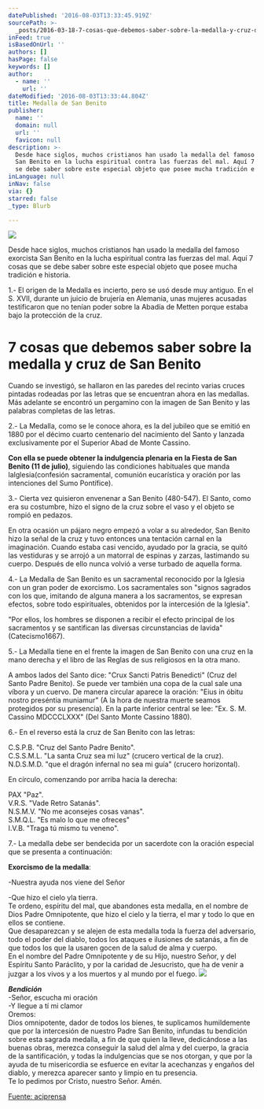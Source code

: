 ```yaml
---
datePublished: '2016-08-03T13:33:45.919Z'
sourcePath: >-
  _posts/2016-03-18-7-cosas-que-debemos-saber-sobre-la-medalla-y-cruz-de-san-ben.md
inFeed: true
isBasedOnUrl: ''
authors: []
hasPage: false
keywords: []
author:
  - name: ''
    url: ''
dateModified: '2016-08-03T13:33:44.804Z'
title: Medalla de San Benito
publisher:
  name: ''
  domain: null
  url: ''
  favicon: null
description: >-
  Desde hace siglos, muchos cristianos han usado la medalla del famoso exorcista
  San Benito en la lucha espiritual contra las fuerzas del mal. Aquí 7 cosas que
  se debe saber sobre este especial objeto que posee mucha tradición e historia.
inLanguage: null
inNav: false
via: {}
starred: false
_type: Blurb

---
```

![](https://the-grid-user-content.s3-us-west-2.amazonaws.com/ad7046e1-50f1-4f0b-a60a-f5d1d6ef9ee3.jpg)

Desde hace siglos, muchos cristianos han usado la medalla del famoso exorcista San Benito en la lucha espiritual contra las fuerzas del mal. Aquí 7 cosas que se debe saber sobre este especial objeto que posee mucha tradición e historia.

1.- El origen de la Medalla es incierto, pero se usó desde muy antiguo. En el S. XVII, durante un juicio de brujería en Alemania, unas mujeres acusadas testificaron que no tenían poder sobre la Abadía de Metten porque estaba bajo la protección de la cruz.

# 7 cosas que debemos saber sobre la medalla y cruz de San Benito

Cuando se investigó, se hallaron en las paredes del recinto varias cruces pintadas rodeadas por las letras que se encuentran ahora en las medallas. Más adelante se encontró un pergamino con la imagen de San Benito y las palabras completas de las letras.

2.- La Medalla, como se le conoce ahora, es la del jubileo que se emitió en 1880 por el décimo cuarto centenario del nacimiento del Santo y lanzada exclusivamente por el Superior Abad de Monte Cassino.

**Con ella se puede obtener la indulgencia plenaria en la Fiesta de San Benito (11 de julio)**, siguiendo las condiciones habituales que manda laIglesia(confesión sacramental, comunión eucarística y oración por las intenciones del Sumo Pontífice).

3.- Cierta vez quisieron envenenar a San Benito (480-547). El Santo, como era su costumbre, hizo el signo de la cruz sobre el vaso y el objeto se rompió en pedazos.

En otra ocasión un pájaro negro empezó a volar a su alrededor, San Benito hizo la señal de la cruz y tuvo entonces una tentación carnal en la imaginación. Cuando estaba casi vencido, ayudado por la gracia, se quitó las vestiduras y se arrojó a un matorral de espinas y zarzas, lastimando su cuerpo. Después de ello nunca volvió a verse turbado de aquella forma.

4.- La Medalla de San Benito es un sacramental reconocido por la Iglesia con un gran poder de exorcismo. Los sacramentales son "signos sagrados con los que, imitando de alguna manera a los sacramentos, se expresan efectos, sobre todo espirituales, obtenidos por la intercesión de la Iglesia".

"Por ellos, los hombres se disponen a recibir el efecto principal de los sacramentos y se santifican las diversas circunstancias de lavida" (Catecismo1667).

5.- La Medalla tiene en el frente la imagen de San Benito con una cruz en la mano derecha y el libro de las Reglas de sus religiosos en la otra mano.

A ambos lados del Santo dice: "Crux Sancti Patris Benedicti" (Cruz del Santo Padre Benito). Se puede ver también una copa de la cual sale una víbora y un cuervo. De manera circular aparece la oración: "Eius in óbitu nostro preséntia muniamur" (A la hora de nuestra muerte seamos protegidos por su presencia). En la parte inferior central se lee: "Ex. S. M. Cassino MDCCCLXXX" (Del Santo Monte Cassino 1880).

6.- En el reverso está la cruz de San Benito con las letras:

C.S.P.B. "Cruz del Santo Padre Benito".  
C.S.S.M.L. "La santa Cruz sea mi luz" (crucero vertical de la cruz).  
N.D.S.M.D. "que el dragón infernal no sea mi guía" (crucero horizontal).

En círculo, comenzando por arriba hacia la derecha:

PAX "Paz".  
V.R.S. "Vade Retro Satanás".  
N.S.M.V. "No me aconsejes cosas vanas".  
S.M.Q.L. "Es malo lo que me ofreces"  
I.V.B. "Traga tú mismo tu veneno".

7.- La medalla debe ser bendecida por un sacerdote con la oración especial que se presenta a continuación:

**Exorcismo de la medalla**:

-Nuestra ayuda nos viene del Señor

-Que hizo el cielo yla tierra.  
Te ordeno, espíritu del mal, que abandones esta medalla, en el nombre de Dios Padre Omnipotente, que hizo el cielo y la tierra, el mar y todo lo que en ellos se contiene.  
Que desaparezcan y se alejen de esta medalla toda la fuerza del adversario, todo el poder del diablo, todos los ataques e ilusiones de satanás, a fin de que todos los que la usaren gocen de la salud de alma y cuerpo.  
En el nombre del Padre Omnipotente y de su Hijo, nuestro Señor, y del Espíritu Santo Paráclito, y por la caridad de Jesucristo, que ha de venir a juzgar a los vivos y a los muertos y al mundo por el fuego.
![](https://the-grid-user-content.s3-us-west-2.amazonaws.com/509c4f15-181f-4b91-82bc-9724b0a51f84.gif)

_**Bendición**_  
-Señor, escucha mi oración  
-Y llegue a tí mi clamor  
Oremos:  
Dios omnipotente, dador de todos los bienes, te suplicamos humildemente que por la intercesión de nuestro Padre San Benito, infundas tu bendición sobre esta sagrada medalla, a fin de que quien la lleve, dedicándose a las buenas obras, merezca conseguir la salud del alma y del cuerpo, la gracia de la santificación, y todas la indulgencias que se nos otorgan, y que por la ayuda de tu misericordia se esfuerce en evitar la acechanzas y engaños del diablo, y merezca aparecer santo y limpio en tu presencia.  
Te lo pedimos por Cristo, nuestro Señor. Amén.

[Fuente: aciprensa][0]

[0]: https://www.aciprensa.com/noticias/7-cosas-que-debemos-saber-sobre-la-medalla-y-cruz-de-san-benito-83474/
